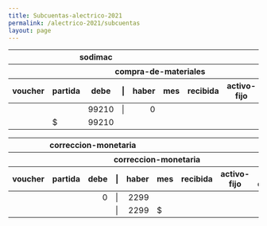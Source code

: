 ```yaml
--- 
title: Subcuentas-alectrico-2021
permalink: /alectrico-2021/subcuentas 
layout: page
--- 
```

<table>
<thead><th colspan='6'> sodimac</th><th colspan='3'></th></thead>
<thead><th colspan='9'> compra-de-materiales</th></thead>
<thead><th> voucher </th><th> partida </th><th> debe </th> <th> | </th> <th> haber </th><th> mes </th> <th>recibida</th> <th>activo-fijo</th> <th> tipo documento</th></thead>
<tbody>
<tr> <td></td> <td></td> <td align='right'>99210</td> <td>|</td> <td align='right'>0</td></tr>
<tr> <td></td> <td>$</td> <td align='right'>99210</td></tr>
</tbody>
</table>
<table>
<thead><th colspan='6'> correccion-monetaria</th><th colspan='3'></th></thead>
<thead><th colspan='9'> correccion-monetaria</th></thead>
<thead><th> voucher </th><th> partida </th><th> debe </th> <th> | </th> <th> haber </th><th> mes </th> <th>recibida</th> <th>activo-fijo</th> <th> tipo documento</th></thead>
<tbody>
<tr> <td> </td><td></td> <td align='right'>0</td> <td>|</td> <td align='right'>2299</td> </tr>
<tr> <td> </td><td> </td> <td></td> <td>|</td> <td align='right'>2299</td> <td>$</td> </tr>
</tbody>
</table>
